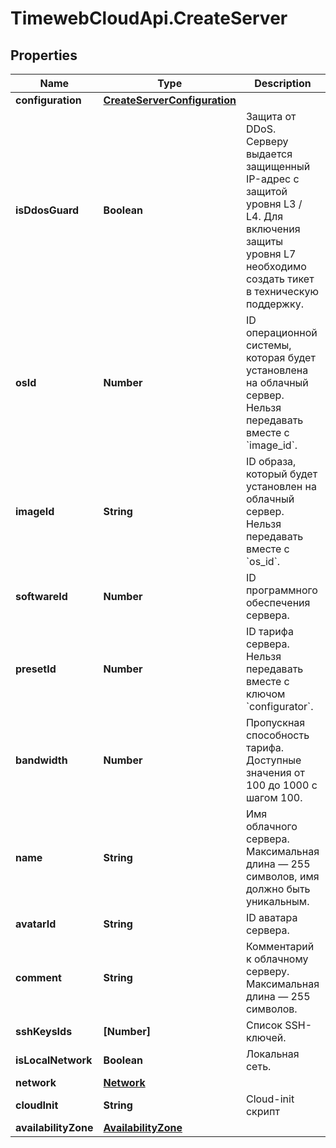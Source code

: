 # TimewebCloudApi.CreateServer

## Properties

Name | Type | Description | Notes
------------ | ------------- | ------------- | -------------
**configuration** | [**CreateServerConfiguration**](CreateServerConfiguration.md) |  | [optional] 
**isDdosGuard** | **Boolean** | Защита от DDoS. Серверу выдается защищенный IP-адрес с защитой уровня L3 / L4. Для включения защиты уровня L7 необходимо создать тикет в техническую поддержку. | [optional] 
**osId** | **Number** | ID операционной системы, которая будет установлена на облачный сервер. Нельзя передавать вместе с &#x60;image_id&#x60;. | [optional] 
**imageId** | **String** | ID образа, который будет установлен на облачный сервер. Нельзя передавать вместе с &#x60;os_id&#x60;. | [optional] 
**softwareId** | **Number** | ID программного обеспечения сервера. | [optional] 
**presetId** | **Number** | ID тарифа сервера. Нельзя передавать вместе с ключом &#x60;configurator&#x60;. | [optional] 
**bandwidth** | **Number** | Пропускная способность тарифа. Доступные значения от 100 до 1000 с шагом 100. | [optional] 
**name** | **String** | Имя облачного сервера. Максимальная длина — 255 символов, имя должно быть уникальным. | 
**avatarId** | **String** | ID аватара сервера. | [optional] 
**comment** | **String** | Комментарий к облачному серверу. Максимальная длина — 255 символов. | [optional] 
**sshKeysIds** | **[Number]** | Список SSH-ключей. | [optional] 
**isLocalNetwork** | **Boolean** | Локальная сеть. | [optional] 
**network** | [**Network**](Network.md) |  | [optional] 
**cloudInit** | **String** | Cloud-init скрипт | [optional] 
**availabilityZone** | [**AvailabilityZone**](AvailabilityZone.md) |  | [optional] 


